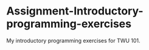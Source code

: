 # Assignment-Introductory-programming-exercises

My introductory programming exercises for TWU 101.
